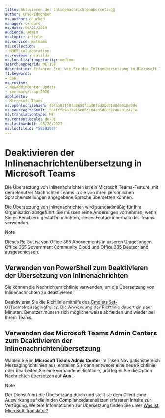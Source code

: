 ```yaml
---
title: Aktivieren der Inlinenachrichtenübersetzung
author: ChuckEdmonson
ms.author: chucked
manager: serdars
ms.date: 06/21/2019
audience: Admin
ms.topic: article
ms.service: msteams
ms.collection:
- M365-collaboration
ms.reviewer: salilda
ms.localizationpriority: medium
search.appverid: MET150
description: Erfahren Sie, wie Sie die Inlineübersetzung in Microsoft Teams Admin Center oder PowerShell Microsoft Teams aktivieren.
f1.keywords:
- CSH
ms.custom:
- NewAdminCenter_Update
- seo-marvel-apr2020
appliesto:
- Microsoft Teams
ms.openlocfilehash: 4bfaa03ff8fa8654fca48fbd2bd31d8d6518e2de
ms.sourcegitcommit: 556fffc96729150efcc04cd5d6069c402012421e
ms.translationtype: MT
ms.contentlocale: de-DE
ms.lasthandoff: 08/26/2021
ms.locfileid: "58593079"
---
```

# <a name="turn-off-inline-message-translation-in-microsoft-teams"></a>Deaktivieren der Inlinenachrichtenübersetzung in Microsoft Teams

Die Übersetzung von Inlinenachrichten ist ein Microsoft Teams-Feature, mit dem [](https://support.office.com/article/translate-a-message-in-teams-d8926ce9-d6a6-47df-a416-f1adb62d3194) Benutzer Nachrichten Teams in die von ihren persönlichen Spracheinstellungen angegebene Sprache übersetzen können.

Die Übersetzung von Inlinenachrichten wird standardmäßig für Ihre Organisation ausgeführt. Sie müssen keine Änderungen vornehmen, wenn Sie es Benutzern gestatten möchten, dieses Feature innerhalb des Teams verwenden.

> [!NOTE]
>Dieses Rollout ist von Office 365 Abonnements in unseren Umgebungen Office 365 Government Community Cloud und Office 365 Deutschland ausgeschlossen.

## <a name="use-powershell-to-turn-off-inline-message-translation"></a>Verwenden von PowerShell zum Deaktivieren der Übersetzung von Inlinenachrichten

Sie können die Nachrichtenrichtlinie verwenden, um die Übersetzung von Inlinenachrichten zu deaktivieren.

Deaktivieren Sie die Richtlinie mithilfe des [Cmdlets Set-CsTeamsMessagingPolicy.](/powershell/module/skype/set-csteamsmessagingpolicy?view=skype-ps) Die Anwendung der Richtlinie dauert ein paar Minuten. Benutzer müssen sich möglicherweise abmelden und wieder bei Ihrem Teams.

## <a name="use-the-microsoft-teams-admin-center-to-turn-off-inline-message-translation"></a>Verwenden des Microsoft Teams Admin Centers zum Deaktivieren der Inlinenachrichtenübersetzung

Wählen Sie im **Microsoft Teams Admin** **Center** im linken Navigationsbereich Messagingrichtlinien aus, erstellen Sie dann entweder  eine neue Richtlinie, oder bearbeiten Sie eine vorhandene Richtlinie, und legen Sie die Option Nachrichten übersetzen auf **Aus .**

> [!NOTE]
> Der Dienst führt die Übersetzung durch und stellt sie dem Client ohne Auswirkung auf die in den Compliancedatensätzen erfassten Inhalte zur Verfügung. Weitere Informationen zur Übersetzung finden Sie unter [Was ist Microsoft Translator?](/azure/cognitive-services/translator/translator-info-overview)